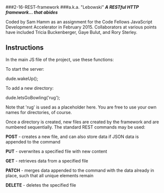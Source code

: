 ###2-16-REST-framework
###a.k.a. "Lebowski"
***A RESTful HTTP framework... that abides***

Coded by Sam Hamm as an assignment for the Code Fellows JavaScript Development Accelerator in February 2015. Collaborators at various points have included Tricia Buckenberger, Gaye Bulut, and Rory Sterley.

Instructions
--
In the main JS file of the project, use these functions:

To start the server:

  dude.wakeUp();

To add a new directory:

  dude.letsGoBowling('rug');

Note that 'rug' is used as a placeholder here. You are free to use your own names for directories, of course.

Once a directory is created, new files are created by the framework and are numbered sequentially. The standard REST commands may be used:

**POST** - creates a new file, and can also store data if JSON data is appended to the command

**PUT** - overwrites a specified file with new content

**GET** - retrieves data from a specified file

**PATCH** - merges data appended to the command with the data already in place, such that all unique elements remain

**DELETE** - deletes the specified file
